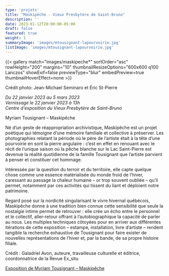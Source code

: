 ```yaml
---
type: 'projets'
title: "Maskipêche - Vieux Presbytère de Saint-Bruno"
description: ''
date: 2023-01-12T20:00:00-05:00
draft: false
featured: true
weight: 1
summaryImage: 'images/mtousignant-lapourvoirie.jpg'
listImage: 'images/mtousignant-lapourvoirie.jpg'
---
```

<style>
.logo--stbruno {
  display: block;
  text-indent: -9999px;
  width: 200px;
  height: 64px;
  background: url(images/logo-saint-bruno-de-montarville.svg);
  background-size: 200px 64px;
}
</style>

{{< gallery match="images/maskipeche*" sortOrder="asc" rowHeight="200" margins="10" thumbnailResizeOptions="600x600 q100 Lanczos" showExif=false previewType="blur" embedPreview=true thumbnailHoverEffect=none >}}

Crédit photo: Jean-Michael Seminaro et Éric St-Pierre

_Du 22 janvier 2023 au 5 mars 2023  
Vernissage le 22 janvier 2023 à 13h  
Centre d'exposition du Vieux Presbytère de Saint-Bruno_

Myriam Tousignant – Maskipêche

Né d’un geste de réappropriation archivistique, Maskipêche est un projet poétique qui témoigne d’une mémoire familiale et collective à préserver. Les photographies relatant la période où le père de l’artiste était à la tête d’une pourvoirie en sont la pierre angulaire : c’est en effet en renouant avec le récit de l’unique saison où la pêche blanche sur le Lac Saint-Pierre est devenue la réalité quotidienne de la famille Tousignant que l’artiste parvient à penser et constituer cet hommage.

Intéressée par la question du terroir et du territoire, elle capte quelque chose comme une essence matérialisée du monde froid de l’hiver, caressant au passage la chaleur humaine – or trop souvent oubliée – qu’il permet, notamment par ces activités qui tissent du liant et déploient notre patrimoine.

Regard posé sur la nordicité singularisant le vivre hivernal québécois, Maskipêche donne à une tradition bien connue cette sensibilité que seule la nostalgie intime permet de retrouver : elle crée un écho entre le personnel et le collectif, aller-retour offrant à l’autobiographique la capacité de parler au nous. Les multiples techniques côtoyées pour en arriver aux différentes itérations de cette exposition – estampe, installation, livre d’artiste – rendent tangible la recherche exhaustive de Tousignant pour faire exister de nouvelles représentations de l’hiver et, par la bande, de sa propre histoire filiale.

Crédit : Galadriel Avon, auteure, travailleuse culturelle et éditrice, coordonnatrice de la Revue Ex_situ

[Exposition de Myriam Tousignant – Maskipêche](https://stbruno.ca/evenements/exposition-de-myriam-tousignant-maskipeche/)

<a class="logo--stbruno" href="https://stbruno.ca/" target="blank">St-Bruno</a>